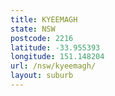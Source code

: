 ```yaml
---
title: KYEEMAGH
state: NSW
postcode: 2216
latitude: -33.955393
longitude: 151.148204
url: /nsw/kyeemagh/
layout: suburb
---
```


